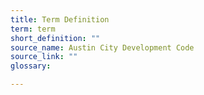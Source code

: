 ```yaml
---
title: Term Definition
term: term
short_definition: ""
source_name: Austin City Development Code
source_link: ""
glossary:

---
```

